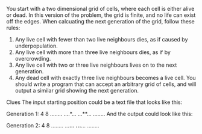 You start with a two dimensional grid of cells, where each cell is either alive or dead. In this version of the problem, the grid is finite, and no life can exist off the edges. When calcuating the next generation of the grid, follow these rules:

1. Any live cell with fewer than two live neighbours dies, as if caused by underpopulation.
2. Any live cell with more than three live neighbours dies, as if by overcrowding.
3. Any live cell with two or three live neighbours lives on to the next generation.
4. Any dead cell with exactly three live neighbours becomes a live cell.
   You should write a program that can accept an arbitrary grid of cells, and will output a similar grid showing the next generation.

Clues
The input starting position could be a text file that looks like this:

Generation 1:
4 8
........
....\*...
...\*\*...
........
And the output could look like this:

Generation 2:
4 8
........
...**...
...**...
........

